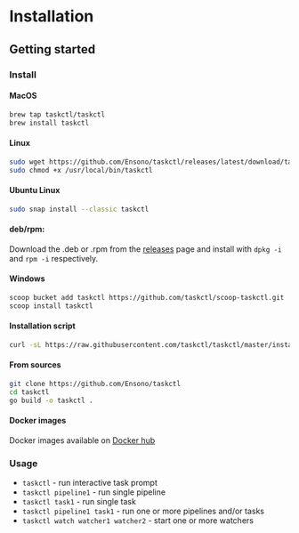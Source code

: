 # Installation

## Getting started

### Install

#### MacOS

```sh
brew tap taskctl/taskctl
brew install taskctl
```

#### Linux

```sh
sudo wget https://github.com/Ensono/taskctl/releases/latest/download/taskctl_linux_amd64 -O /usr/local/bin/taskctl
sudo chmod +x /usr/local/bin/taskctl
```

#### Ubuntu Linux

```sh
sudo snap install --classic taskctl
```

#### deb/rpm:

Download the .deb or .rpm from the [releases](https://github.com/Ensono/taskctl/releases) page and install with `dpkg -i` 
and `rpm -i` respectively.

#### Windows

```sh
scoop bucket add taskctl https://github.com/taskctl/scoop-taskctl.git
scoop install taskctl
```

#### Installation script

```sh
curl -sL https://raw.githubusercontent.com/taskctl/taskctl/master/install.sh | sh
```

#### From sources

```sh
git clone https://github.com/Ensono/taskctl
cd taskctl
go build -o taskctl .
```

#### Docker images

Docker images available on [Docker hub](https://hub.docker.com/repository/docker/taskctl/taskctl)

### Usage

- `taskctl` - run interactive task prompt
- `taskctl pipeline1` - run single pipeline
- `taskctl task1` - run single task
- `taskctl pipeline1 task1` - run one or more pipelines and/or tasks
- `taskctl watch watcher1 watcher2` - start one or more watchers